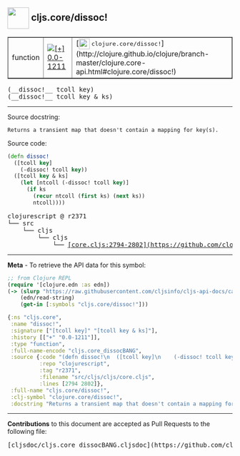 ## <img width="48px" valign="middle" src="http://i.imgur.com/Hi20huC.png"> cljs.core/dissoc!

 <table border="1">
<tr>

<td>function</td>
<td><a href="https://github.com/cljsinfo/cljs-api-docs/tree/0.0-1211"><img valign="middle" alt="[+] 0.0-1211" src="https://img.shields.io/badge/+-0.0--1211-lightgrey.svg"></a> </td>
<td>
[<img height="24px" valign="middle" src="http://i.imgur.com/1GjPKvB.png"> <samp>clojure.core/dissoc!</samp>](http://clojure.github.io/clojure/branch-master/clojure.core-api.html#clojure.core/dissoc!)
</td>
</tr>
</table>

 <samp>
(__dissoc!__ tcoll key)<br>
</samp>
 <samp>
(__dissoc!__ tcoll key & ks)<br>
</samp>

---




Source docstring:

```
Returns a transient map that doesn't contain a mapping for key(s).
```

Source code:

```clj
(defn dissoc!
  ([tcoll key]
    (-dissoc! tcoll key))
  ([tcoll key & ks]
    (let [ntcoll (-dissoc! tcoll key)]
      (if ks
        (recur ntcoll (first ks) (next ks))
        ntcoll))))
```

 <pre>
clojurescript @ r2371
└── src
    └── cljs
        └── cljs
            └── <ins>[core.cljs:2794-2802](https://github.com/clojure/clojurescript/blob/r2371/src/cljs/cljs/core.cljs#L2794-L2802)</ins>
</pre>


---

__Meta__ - To retrieve the API data for this symbol:

```clj
;; from Clojure REPL
(require '[clojure.edn :as edn])
(-> (slurp "https://raw.githubusercontent.com/cljsinfo/cljs-api-docs/catalog/cljs-api.edn")
    (edn/read-string)
    (get-in [:symbols "cljs.core/dissoc!"]))
```

```clj
{:ns "cljs.core",
 :name "dissoc!",
 :signature ["[tcoll key]" "[tcoll key & ks]"],
 :history [["+" "0.0-1211"]],
 :type "function",
 :full-name-encode "cljs.core_dissocBANG",
 :source {:code "(defn dissoc!\n  ([tcoll key]\n    (-dissoc! tcoll key))\n  ([tcoll key & ks]\n    (let [ntcoll (-dissoc! tcoll key)]\n      (if ks\n        (recur ntcoll (first ks) (next ks))\n        ntcoll))))",
          :repo "clojurescript",
          :tag "r2371",
          :filename "src/cljs/cljs/core.cljs",
          :lines [2794 2802]},
 :full-name "cljs.core/dissoc!",
 :clj-symbol "clojure.core/dissoc!",
 :docstring "Returns a transient map that doesn't contain a mapping for key(s)."}

```

---

__Contributions__ to this document are accepted as Pull Requests to the following file:

 <pre>
[cljsdoc/cljs.core_dissocBANG.cljsdoc](https://github.com/cljsinfo/cljs-api-docs/blob/master/cljsdoc/cljs.core_dissocBANG.cljsdoc)
</pre>

